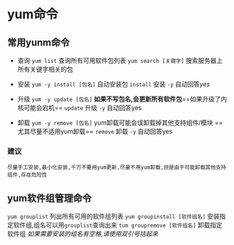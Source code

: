 # yum命令


## 常用yunm命令

* 查询
`yum list` 查询所有可用软件包列表
`yum search [关键字]`  搜索服务器上所有关键字相关的包

* 安装
`yum -y install [包名]`  自动安装包
`install` 安装
`-y` 自动回答*yes*

* 升级
`yum -y update [包名]` **如果不写包名,会更新所有软件包**==如果升级了内核可能会宕机==
`update` 升级
`-y` 自动回答yes

* 卸载
`yum -y remove [包名]` yum卸载可能会误卸载掉其他支持组件/模块 ==尤其尽量不适用yum卸载==
`remove` 卸载
`-y` 自动回答yes

### 建议

    尽量手工安装,最小化安装,千万不要用yum更新,尽量不用yum卸载,但是由于可能卸载其他支持组件,存在危险性

## yum软件组管理命令

`yum grouplist` 列出所有可用的软件组列表
`yum groupinstall [软件组名]` 安装指定软件组,组名可以用`grouplist`查询出来
`tum groupremove [软件组名]` 卸载指定软件组
_如果需要安装的组名有空格,请使用双引号括起来_




